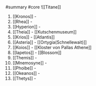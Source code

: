 #summary  #core 
![[Titane]]
1. [[Kronos]] -
2. [[Rhea]] -
3. [[Hyperion]] -
4. [[Theia]] - [[Kutschenmuseum]]
5. [[Krios]] - [[Atlantis]]
6. [[Asteria]] - [[Ortygia(Schnellewait)]]
7. [[Koios]] - [[Kloster von Pallas Athene]]
8. [[Iapetos]] - [[Blossom]]
9. [[Themis]] -
10. [[Mnemosyne]] -
11. [[Phoibe]] -
12. [[Okeanos]] -
13. [[Thetys]] -